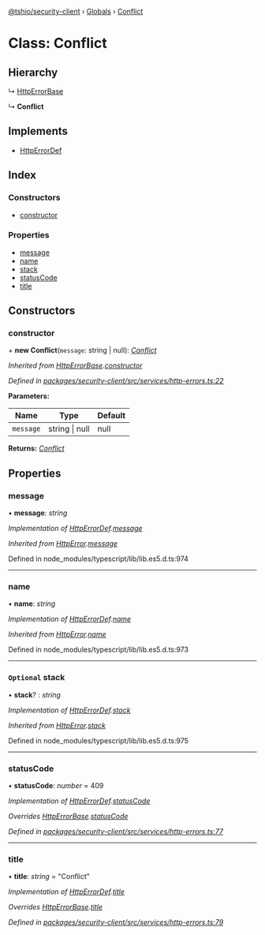 [@tshio/security-client](../README.md) › [Globals](../globals.md) › [Conflict](conflict.md)

# Class: Conflict

## Hierarchy

  ↳ [HttpErrorBase](httperrorbase.md)

  ↳ **Conflict**

## Implements

* [HttpErrorDef](../interfaces/httperrordef.md)

## Index

### Constructors

* [constructor](conflict.md#markdown-header-constructor)

### Properties

* [message](conflict.md#markdown-header-message)
* [name](conflict.md#markdown-header-name)
* [stack](conflict.md#markdown-header-optional-stack)
* [statusCode](conflict.md#markdown-header-statuscode)
* [title](conflict.md#markdown-header-title)

## Constructors

###  constructor

\+ **new Conflict**(`message`: string | null): *[Conflict](conflict.md)*

*Inherited from [HttpErrorBase](httperrorbase.md).[constructor](httperrorbase.md#markdown-header-constructor)*

*Defined in [packages/security-client/src/services/http-errors.ts:22](https://github.com/TheSoftwareHouse/rad-modules-tools/blob/22a789f/packages/security-client/src/services/http-errors.ts#L22)*

**Parameters:**

Name | Type | Default |
------ | ------ | ------ |
`message` | string &#124; null | null |

**Returns:** *[Conflict](conflict.md)*

## Properties

###  message

• **message**: *string*

*Implementation of [HttpErrorDef](../interfaces/httperrordef.md).[message](../interfaces/httperrordef.md#markdown-header-message)*

*Inherited from [HttpError](../interfaces/httperror.md).[message](../interfaces/httperror.md#markdown-header-message)*

Defined in node_modules/typescript/lib/lib.es5.d.ts:974

___

###  name

• **name**: *string*

*Implementation of [HttpErrorDef](../interfaces/httperrordef.md).[name](../interfaces/httperrordef.md#markdown-header-name)*

*Inherited from [HttpError](../interfaces/httperror.md).[name](../interfaces/httperror.md#markdown-header-name)*

Defined in node_modules/typescript/lib/lib.es5.d.ts:973

___

### `Optional` stack

• **stack**? : *string*

*Implementation of [HttpErrorDef](../interfaces/httperrordef.md).[stack](../interfaces/httperrordef.md#markdown-header-optional-stack)*

*Inherited from [HttpError](../interfaces/httperror.md).[stack](../interfaces/httperror.md#markdown-header-optional-stack)*

Defined in node_modules/typescript/lib/lib.es5.d.ts:975

___

###  statusCode

• **statusCode**: *number* = 409

*Implementation of [HttpErrorDef](../interfaces/httperrordef.md).[statusCode](../interfaces/httperrordef.md#markdown-header-statuscode)*

*Overrides [HttpErrorBase](httperrorbase.md).[statusCode](httperrorbase.md#markdown-header-statuscode)*

*Defined in [packages/security-client/src/services/http-errors.ts:77](https://github.com/TheSoftwareHouse/rad-modules-tools/blob/22a789f/packages/security-client/src/services/http-errors.ts#L77)*

___

###  title

• **title**: *string* = "Conflict"

*Implementation of [HttpErrorDef](../interfaces/httperrordef.md).[title](../interfaces/httperrordef.md#markdown-header-title)*

*Overrides [HttpErrorBase](httperrorbase.md).[title](httperrorbase.md#markdown-header-title)*

*Defined in [packages/security-client/src/services/http-errors.ts:79](https://github.com/TheSoftwareHouse/rad-modules-tools/blob/22a789f/packages/security-client/src/services/http-errors.ts#L79)*
